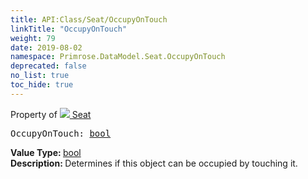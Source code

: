 ```yaml
---
title: API:Class/Seat/OccupyOnTouch
linkTitle: "OccupyOnTouch"
weight: 79
date: 2019-08-02
namespace: Primrose.DataModel.Seat.OccupyOnTouch
deprecated: false
no_list: true
toc_hide: true
---
```

Property of <a href="/docs/api-reference/Class/Seat"><img src="/icons/silk/seat.png"/>&nbsp;Seat</a>
<pre class="method-declaration">
OccupyOnTouch: <a class="type" href="/docs/api-reference/System/Primitives#boolean">bool</a></pre>
<b>Value Type: </b>
<a class="type" href="/docs/api-reference/System/Primitives#boolean">bool</a>
<br/>
<b>Description: </b>
Determines if this object can be occupied by touching it.

